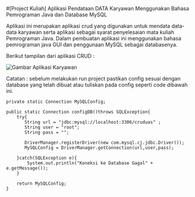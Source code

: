 #[Project Kuliah] Aplikasi Pendataan DATA Karyawan Menggunakan Bahasa Pemrograman Java dan Database MySQL

Aplikasi ini merupakan aplikasi crud yang digunakan untuk mendata data-data karyawan serta aplikasi sebagai syarat penyelesaian mata kuliah Pemrograman Java. Dalam pembuatan aplikasi ini menggunakan bahasa pemrograman java GUI dan penggunaan MySQL sebagai databasenya.

Berikut tampilan dari aplikasi CRUD :

![Gambar Aplikasi Karyawan](https://user-images.githubusercontent.com/81345337/149688146-9ba5511c-f542-4af1-a0f0-5a199a7eca9b.jpg)

Catatan : sebelum melakukan run project pastikan config sesuai dengan database yang telah dibuat atau tuliskan pada config seperti code dibawah ini.

    
    private static Connection MySQLConfig;
    
    public static Connection configDB()throws SQLException{
        try{
           String url = "jdbc:mysql://localhost:3306/cruduas" ;
           String user = "root";
           String pass = "";
           
           DriverManager.registerDriver(new com.mysql.cj.jdbc.Driver());
           MySQLConfig = DriverManager.getConnection(url,user,pass);
           
        }catch(SQLException e){
            System.out.println("Koneksi ke Database Gagal" + e.getMessage());
        }
        
        return MySQLConfig;
    }
